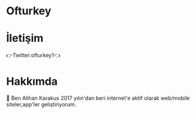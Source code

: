 # Ofturkey


# İletişim
 👉Twitter:ofturkey1👈
 
# Hakkımda
 
  💼 Ben Alihan Karakus 2017 yılın'dan beri internet'e aktif olarak web/mobile siteler,app'ler geliştiriyorum.
 
